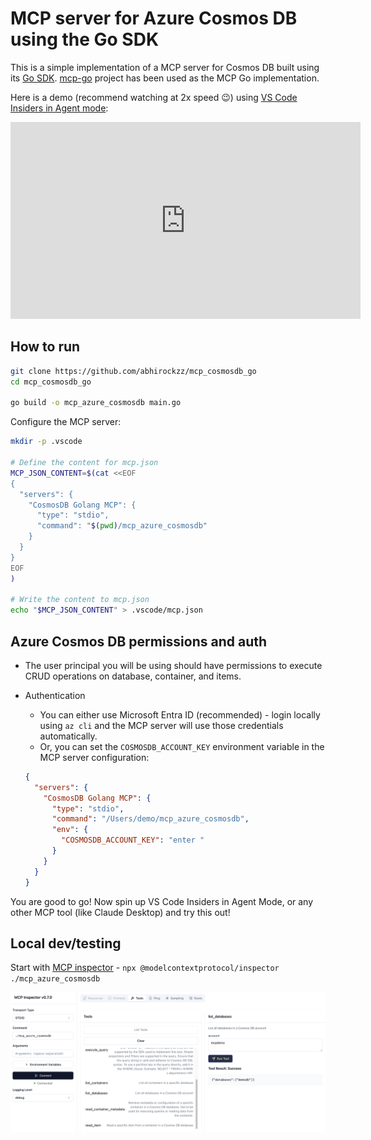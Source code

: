 # MCP server for Azure Cosmos DB using the Go SDK

This is a simple implementation of a MCP server for Cosmos DB built using its [Go SDK](https://pkg.go.dev/github.com/Azure/azure-sdk-for-go/sdk/data/azcosmos). [mcp-go](https://github.com/mark3labs/mcp-go) project has been used as the MCP Go implementation.

Here is a demo (recommend watching at 2x speed 😉) using [VS Code Insiders in Agent mode](https://code.visualstudio.com/blogs/2025/02/24/introducing-copilot-agent-mode):

<div align="center">
  <iframe width="560" height="315" src="https://www.youtube.com/embed/CsM-mspWJeM" frameborder="0" allow="accelerometer; autoplay; clipboard-write; encrypted-media; gyroscope; picture-in-picture" allowfullscreen></iframe>
</div>

## How to run

```bash
git clone https://github.com/abhirockzz/mcp_cosmosdb_go
cd mcp_cosmosdb_go

go build -o mcp_azure_cosmosdb main.go
```

Configure the MCP server:

```bash
mkdir -p .vscode

# Define the content for mcp.json
MCP_JSON_CONTENT=$(cat <<EOF
{
  "servers": {
    "CosmosDB Golang MCP": {
      "type": "stdio",
      "command": "$(pwd)/mcp_azure_cosmosdb"
    }
  }
}
EOF
)

# Write the content to mcp.json
echo "$MCP_JSON_CONTENT" > .vscode/mcp.json
```

## Azure Cosmos DB permissions and auth

- The user principal you will be using should have permissions to execute CRUD operations on database, container, and items.
- Authentication

  - You can either use Microsoft Entra ID (recommended) - login locally using `az cli` and the MCP server will use those credentials automatically.
  - Or, you can set the `COSMOSDB_ACCOUNT_KEY` environment variable in the MCP server configuration:

  ```json
  {
    "servers": {
      "CosmosDB Golang MCP": {
        "type": "stdio",
        "command": "/Users/demo/mcp_azure_cosmosdb",
        "env": {
          "COSMOSDB_ACCOUNT_KEY": "enter "
        }
      }
    }
  }
  ```

You are good to go! Now spin up VS Code Insiders in Agent Mode, or any other MCP tool (like Claude Desktop) and try this out!

## Local dev/testing

Start with [MCP inspector](https://modelcontextprotocol.io/docs/tools/inspector) - `npx @modelcontextprotocol/inspector ./mcp_azure_cosmosdb`

![](images/mcp_inspector.png)
